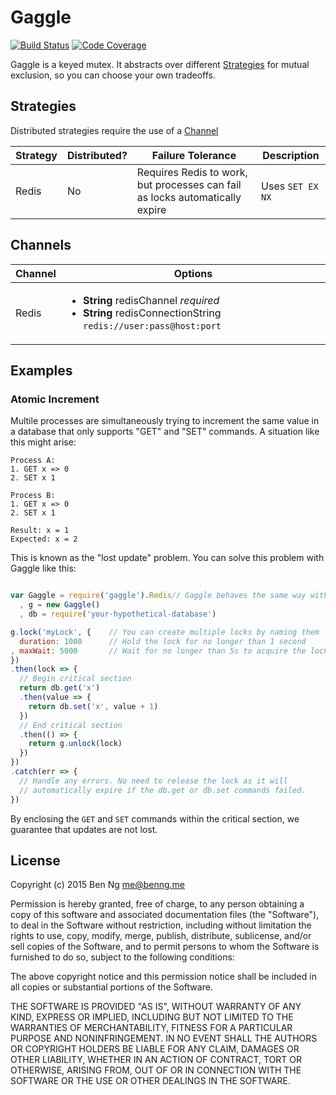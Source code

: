 # Gaggle

[![Build Status](https://img.shields.io/circleci/project/ben-ng/gaggle/master.svg)](https://circleci.com/gh/ben-ng/gaggle/tree/master) [![Code Coverage](https://img.shields.io/badge/code%20coverage-100%25-brightgreen.svg)](https://github.com/ben-ng/gaggle/tree/master/test)

Gaggle is a keyed mutex. It abstracts over different [Strategies](#strategies) for mutual exclusion, so you can choose your own tradeoffs.

## Strategies

Distributed strategies require the use of a [Channel](#channels)

Strategy  | Distributed? | Failure Tolerance                                                            | Description
--------- | ------------ | ---------------------------------------------------------------------------- | ----------------
Redis     | No           | Requires Redis to work, but processes can fail as locks automatically expire | Uses `SET EX NX`

## Channels

Channel | Options
------- | -------
Redis   | <ul><li>**String** redisChannel *required*</li><li>**String** redisConnectionString `redis://user:pass@host:port`</li></ul>

## Examples

### Atomic Increment

Multile processes are simultaneously trying to increment the same value in a database that only supports "GET" and "SET" commands. A situation like this might arise:

```
Process A:
1. GET x => 0
2. SET x 1

Process B:
1. GET x => 0
2. SET x 1

Result: x = 1
Expected: x = 2
```

This is known as the "lost update" problem. You can solve this problem with Gaggle like this:

```js

var Gaggle = require('gaggle').Redis// Gaggle behaves the same way with any strategy & channel
  , g = new Gaggle()
  , db = require('your-hypothetical-database')

g.lock('myLock', {    // You can create multiple locks by naming them
  duration: 1000      // Hold the lock for no longer than 1 second
, maxWait: 5000       // Wait for no longer than 5s to acquire the lock
})
.then(lock => {
  // Begin critical section
  return db.get('x')
  .then(value => {
    return db.set('x', value + 1)
  })
  // End critical section
  .then(() => {
    return g.unlock(lock)
  })
})
.catch(err => {
  // Handle any errors. No need to release the lock as it will
  // automatically expire if the db.get or db.set commands failed.
})

```

By enclosing the `GET` and `SET` commands within the critical section, we guarantee that updates are not lost.

## License

Copyright (c) 2015 Ben Ng <me@benng.me>

Permission is hereby granted, free of charge, to any person obtaining a copy of this software and associated documentation files (the "Software"), to deal in the Software without restriction, including without limitation the rights to use, copy, modify, merge, publish, distribute, sublicense, and/or sell copies of the Software, and to permit persons to whom the Software is furnished to do so, subject to the following conditions:

The above copyright notice and this permission notice shall be included in all copies or substantial portions of the Software.

THE SOFTWARE IS PROVIDED "AS IS", WITHOUT WARRANTY OF ANY KIND, EXPRESS OR IMPLIED, INCLUDING BUT NOT LIMITED TO THE WARRANTIES OF MERCHANTABILITY, FITNESS FOR A PARTICULAR PURPOSE AND NONINFRINGEMENT. IN NO EVENT SHALL THE AUTHORS OR COPYRIGHT HOLDERS BE LIABLE FOR ANY CLAIM, DAMAGES OR OTHER LIABILITY, WHETHER IN AN ACTION OF CONTRACT, TORT OR OTHERWISE, ARISING FROM, OUT OF OR IN CONNECTION WITH THE SOFTWARE OR THE USE OR OTHER DEALINGS IN THE SOFTWARE.
